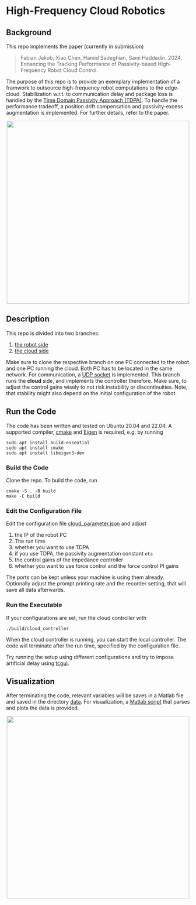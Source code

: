 # High-Frequency Cloud Robotics

## Background

This repo implements the paper (currently in submission)

> Fabian Jakob, Xiao Chen, Hamid Sadeghian, Sami Haddadin. 2024. Enhancing the Tracking Performance of Passivity-based High-Frequency
Robot Cloud Control.

The purpose of this repo is to provide an exemplary implementation of a framwork to outsource high-frequency robot computations to the edge-cloud. Stabilization w.r.t. to communication delay and package loss is handled by the [Time Domain Passivity Approach (TDPA)](./include/TDPA.tpp). To handle the performance tradeoff, a position drift compensation and passivity-excess augmentation is implemented. For further details, refer to the paper.

<p align="center">
  <img src="https://github.com/Fjakob/high-frequency-cloud-robotics/assets/78848571/2caf04bf-264b-463f-a264-935bf04f7213" width="500"/>
</p>

## Description

This repo is divided into two branches:

1. [the robot side](../../Fjakob/high-frequency-cloud-robotics/tree/controller-local)
2. [the cloud side](../../Fjakob/high-frequency-cloud-robotics/tree/controller-cloud)

Make sure to clone the respective branch on one PC connected to the robot and one PC running the cloud. Both PC has to be located in the same network. For communication, a [UDP socket](./include/udp_utils.cpp) is implemented. This branch runs the **cloud** side, and implements the controller therefore. Make sure, to adjust the control gains wisely to not risk instability or discontinuities. Note, that stability might also depend on the initial configuration of the robot.


## Run the Code

The code has been written and tested on Ubuntu 20.04 and 22.04. A supported compiler, [cmake](https://cmake.org) and [Eigen](https://eigen.tuxfamily.org/index.php?title=Main_Page) is required, e.g. by running

```
sudo apt install build-essential
sudo apt install cmake
sudo apt install libeigen3-dev
```


### Build the Code

Clone the repo. To build the code, run

```
cmake -S . -B build
make -C build
```

### Edit the Configuration File

Edit the configuration file [cloud_parameter.json](./config/cloud_parameter.json) and adjust 

1. the IP of the robot PC
2. The run time
3. whether you want to use TDPA
4. if you use TDPA, the passivity augmentation constant `eta`
5. the control gains of the impedance controller
6. whether you want to use force control and the force control PI gains

The ports can be kept unless your machine is using them already. Optionally adjust the prompt printing rate and the recorder setting, that will save all data afterwards.


### Run the Executable

If your configurations are set, run the cloud controller with

``` 
./build/cloud_controller
```

When the cloud controller is running, you can start the local controller. The code will terminate after the run time, specified by the configuration file. 

Try running the setup using different configurations and try to impose artificial delay using [tcgui](https://github.com/tum-lkn/tcgui).


## Visualization

After terminating the code, relevant variables will be saves in a Matlab file and saved in the directory [data](./data/). For visualization, a [Matlab script](./data/plot_cloud_data.m) that parses and plots the data is provided.

<p align="center">
  <img src="https://github.com/Fjakob/high-frequency-cloud-robotics/assets/78848571/f267f0ad-88be-4161-9f03-eba0fb5788f7" width="500"/>
</p>


